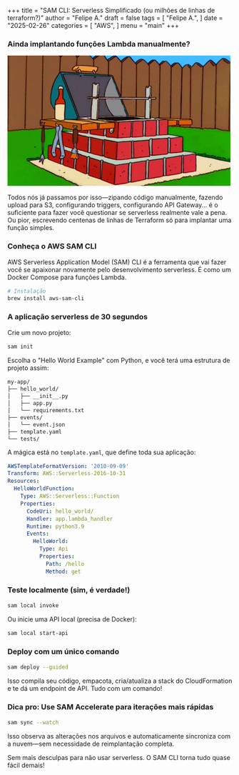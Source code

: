 +++
title = "SAM CLI: Serverless Simplificado (ou milhões de linhas de terraform?)"
author = "Felipe A."
draft = false
tags = [
    "Felipe A.",
]
date = "2025-02-26"
categories = [
    "AWS",
]
menu = "main"
+++

### Ainda implantando funções Lambda manualmente?

![meme](/images/bbq-sim.gif)

Todos nós já passamos por isso—zipando código manualmente, fazendo upload para S3, configurando triggers, configurando API Gateway... é o suficiente para fazer você questionar se serverless realmente vale a pena. Ou pior, escrevendo centenas de linhas de Terraform só para implantar uma função simples.

### Conheça o AWS SAM CLI

AWS Serverless Application Model (SAM) CLI é a ferramenta que vai fazer você se apaixonar novamente pelo desenvolvimento serverless. É como um Docker Compose para funções Lambda.

```bash
# Instalação
brew install aws-sam-cli
```

### A aplicação serverless de 30 segundos

Crie um novo projeto:

```bash
sam init
```

Escolha o "Hello World Example" com Python, e você terá uma estrutura de projeto assim:

```
my-app/
├── hello_world/
│   ├── __init__.py
│   ├── app.py
│   └── requirements.txt
├── events/
│   └── event.json
├── template.yaml
└── tests/
```

A mágica está no `template.yaml`, que define toda sua aplicação:

```yaml
AWSTemplateFormatVersion: '2010-09-09'
Transform: AWS::Serverless-2016-10-31
Resources:
  HelloWorldFunction:
    Type: AWS::Serverless::Function
    Properties:
      CodeUri: hello_world/
      Handler: app.lambda_handler
      Runtime: python3.9
      Events:
        HelloWorld:
          Type: Api
          Properties:
            Path: /hello
            Method: get
```

### Teste localmente (sim, é verdade!)

```bash
sam local invoke
```

Ou inicie uma API local (precisa de Docker):

```bash
sam local start-api
```

### Deploy com um único comando

```bash
sam deploy --guided
```

Isso compila seu código, empacota, cria/atualiza a stack do CloudFormation e te dá um endpoint de API. Tudo com um comando!

### Dica pro: Use SAM Accelerate para iterações mais rápidas

```bash
sam sync --watch
```

Isso observa as alterações nos arquivos e automaticamente sincroniza com a nuvem—sem necessidade de reimplantação completa.

Sem mais desculpas para não usar serverless. O SAM CLI torna tudo quase fácil demais!